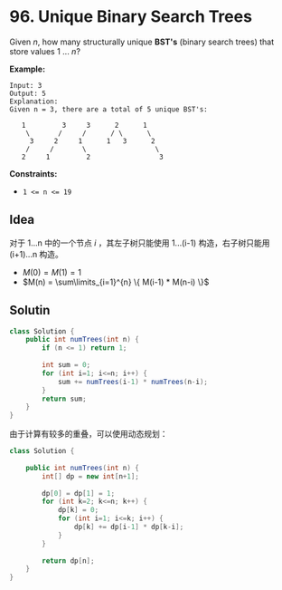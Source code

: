 # 96. Unique Binary Search Trees

Given *n*, how many structurally unique **BST's** (binary search trees) that store values 1 ... *n*?

**Example:**

```
Input: 3
Output: 5
Explanation:
Given n = 3, there are a total of 5 unique BST's:

   1         3     3      2      1
    \       /     /      / \      \
     3     2     1      1   3      2
    /     /       \                 \
   2     1         2                 3
```

 

**Constraints:**

- `1 <= n <= 19`



## Idea

对于 1...n 中的一个节点 $i$ ，其左子树只能使用 1...(i-1) 构造，右子树只能用 (i+1)...n 构造。

- $M(0) = M(1) = 1​$
- $M(n) = \sum\limits_{i=1}^{n} \{ M(i-1) * M(n-i) \}$



## Solutin

```java
class Solution {
    public int numTrees(int n) {
        if (n <= 1) return 1;
        
        int sum = 0;
        for (int i=1; i<=n; i++) {
            sum += numTrees(i-1) * numTrees(n-i);
        }
        return sum;
    }
}
```

由于计算有较多的重叠，可以使用动态规划：

```java
class Solution {
    
    public int numTrees(int n) {
        int[] dp = new int[n+1];
        
        dp[0] = dp[1] = 1;
        for (int k=2; k<=n; k++) {
            dp[k] = 0;
            for (int i=1; i<=k; i++) {
                dp[k] += dp[i-1] * dp[k-i];
            }
        }
        
        return dp[n];
    }
}
```

